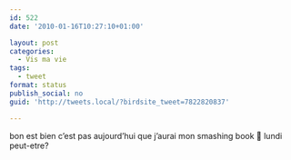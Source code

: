 ```yaml
---
id: 522
date: '2010-01-16T10:27:10+01:00'

layout: post
categories:
  - Vis ma vie
tags:
  - tweet
format: status
publish_social: no
guid: 'http://tweets.local/?birdsite_tweet=7822820837'

---
```


bon est bien c’est pas aujourd’hui que j’aurai mon smashing book 🙁 lundi peut-etre?